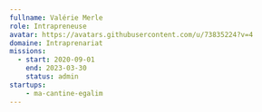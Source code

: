```yaml
---
fullname: Valérie Merle
role: Intrapreneuse
avatar: https://avatars.githubusercontent.com/u/73835224?v=4
domaine: Intraprenariat
missions:
  - start: 2020-09-01
    end: 2023-03-30
    status: admin
startups:
    - ma-cantine-egalim
---
```

